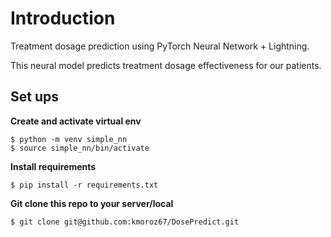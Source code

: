# Introduction
Treatment dosage prediction using PyTorch Neural Network + Lightning. 

This neural model predicts treatment dosage effectiveness for our patients.

## Set ups

**Create and activate virtual env**

	$ python -m venv simple_nn
	$ source simple_nn/bin/activate

**Install requirements**

	$ pip install -r requirements.txt

**Git clone this repo to your server/local**

	$ git clone git@github.com:kmoroz67/DosePredict.git
